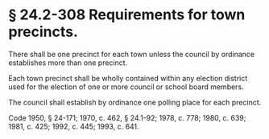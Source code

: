 # § 24.2-308 Requirements for town precincts.

<p>There shall be one precinct for each town unless the council by ordinance establishes more than one precinct.</p><p>Each town precinct shall be wholly contained within any election district used for the election of one or more council or school board members.</p><p>The council shall establish by ordinance one polling place for each precinct.</p><p>Code 1950, § 24-171; 1970, c. 462, § 24.1-92; 1978, c. 778; 1980, c. 639; 1981, c. 425; 1992, c. 445; 1993, c. 641.</p>